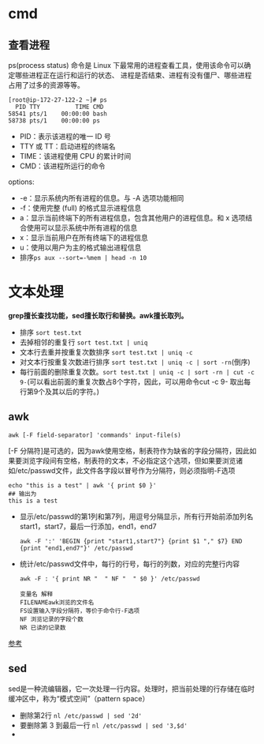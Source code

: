 # cmd

## 查看进程

ps(process status) 命令是 Linux 下最常用的进程查看工具，使用该命令可以确定哪些进程正在运行和运行的状态、
进程是否结束、进程有没有僵尸、哪些进程占用了过多的资源等等。

```
[root@ip-172-27-122-2 ~]# ps
  PID TTY          TIME CMD
58541 pts/1    00:00:00 bash
58738 pts/1    00:00:00 ps
```
- PID：表示该进程的唯一 ID 号
- TTY 或 TT：启动进程的终端名
- TIME：该进程使用 CPU 的累计时间
- CMD：该进程所运行的命令

options:
- -e：显示系统内所有进程的信息。与 -A 选项功能相同
- -f：使用完整 (full) 的格式显示进程信息
- a：显示当前终端下的所有进程信息，包含其他用户的进程信息。和 x 选项结合使用可以显示系统中所有进程的信息
- x：显示当前用户在所有终端下的进程信息
- u：使用以用户为主的格式输出进程信息
- 排序`ps aux --sort=-%mem | head -n 10`

# 文本处理

**grep擅长查找功能，sed擅长取行和替换。awk擅长取列。**

- 排序 `sort test.txt`
- 去掉相邻的重复行 `sort test.txt | uniq`
- 文本行去重并按重复次数排序 `sort test.txt | uniq -c`
- 对文本行按重复次数进行排序 `sort test.txt | uniq -c | sort -rn`(倒序)
- 每行前面的删除重复次数。`sort test.txt | uniq -c | sort -rn | cut -c 9-`(可以看出前面的重复次数占8个字符，因此，可以用命令cut -c 9- 取出每行第9个及其以后的字符。)

## awk

```
awk [-F field-separator] 'commands' input-file(s)
```
[-F 分隔符]是可选的，因为awk使用空格，制表符作为缺省的字段分隔符，因此如果要浏览字段间有空格，制表符的文本，不必指定这个选项，但如果要浏览诸如/etc/passwd文件，此文件各字段以冒号作为分隔符，则必须指明-F选项

```
echo "this is a test" | awk '{ print $0 }'  
## 输出为  
this is a test
```

- 显示/etc/passwd的第1列和第7列，用逗号分隔显示，所有行开始前添加列名start1，start7，最后一行添加，end1，end7

    ```
    awk -F ':' 'BEGIN {print "start1,start7"} {print $1 "," $7} END {print "end1,end7"}' /etc/passwd
    ```
- 统计/etc/passwd文件中，每行的行号，每行的列数，对应的完整行内容
  ```
  awk -F : '{ print NR "  " NF "  " $0 }' /etc/passwd  
  ```
    ```
    变量名 解释
    FILENAMEawk浏览的文件名
    FS设置输入字段分隔符，等价于命令行-F选项
    NF 浏览记录的字段个数
    NR 已读的记录数
    ``` 
[参考](https://www.linuxprobe.com/linux-awk-clever.html)

## sed
sed是一种流编辑器，它一次处理一行内容。处理时，把当前处理的行存储在临时缓冲区中，称为“模式空间”（pattern space）

- 删除第2行 `nl /etc/passwd | sed '2d' `
- 要删除第 3 到最后一行 `nl /etc/passwd | sed '3,$d' `
- 